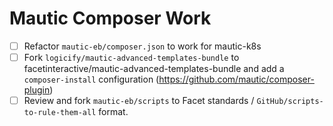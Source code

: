 # Mautic Composer Work

* [ ] Refactor `mautic-eb/composer.json` to work for mautic-k8s
* [ ] Fork `logicify/mautic-advanced-templates-bundle` to facetinteractive/mautic-advanced-templates-bundle and add a `composer-install` configuration (https://github.com/mautic/composer-plugin)
* [ ] Review and fork `mautic-eb/scripts` to Facet standards / `GitHub/scripts-to-rule-them-all` format.   